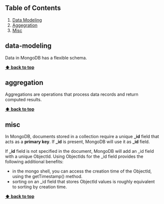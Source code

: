 ## Table of Contents

  1. [Data Modeling](#data-modeling)
  1. [Aggegration](#aggregation)
  1. [Misc](#misc) 


## data-modeling
Data in MongoDB has a flexible schema.

**[⬆ back to top](#table-of-contents)**

## aggregation
Aggregations are operations that process data records and return computed results.

**[⬆ back to top](#table-of-contents)**

## misc
In MongoDB, documents stored in a collection require a unique **_id** field that acts as a **primary key**. If **_id** is present, MongoDB will use it as **_id** field.

If **_id** field is not specified in the document, MongoDB will add an _id field with a unique ObjectId. Using ObjectIds for the _id field provides the following additional benefits:

- in the mongo shell, you can access the creation time of the ObjectId, using the getTimestamp() method.
- sorting on an _id field that stores ObjectId values is roughly equivalent to sorting by creation time.



**[⬆ back to top](#table-of-contents)**
